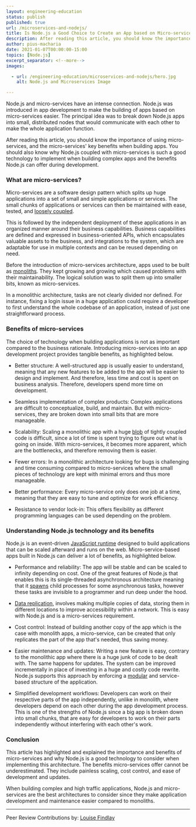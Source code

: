 ```yaml
---
layout: engineering-education
status: publish
published: true
url: /microservices-and-nodejs/
title: Is Node.js a Good Choice to Create an App based on Micro-services
description: After reading this article, you should know the importance of using micro-services and the micro-services' key benefits when building apps. 
author: pius-macharia
date: 2021-01-07T00:00:00-15:00
topics: [Node.js]
excerpt_separator: <!--more-->
images:

  - url: /engineering-education/microservices-and-nodejs/hero.jpg
    alt: Node.js and Microservices Image

---
```

Node.js and micro-services have an intense connection. Node.js was introduced in app development to make the building of apps based on micro-services easier. The principal idea was to break down Node.js apps into small, distributed nodes that would communicate with each other to make the whole application function.
<!-- more -->
After reading this article, you should know the importance of using micro-services, and the micro-services' key benefits when building apps. You should also know why Node.js coupled with micro-services is such a good technology to implement when building complex apps and the benefits Node.js can offer during development.

### What are micro-services?
Micro-services are a software design pattern which splits up huge applications into a set of small and simple applications or services. The small chunks of applications or services can then be maintained with ease, tested, and [loosely coupled](https://nordicapis.com/the-difference-between-tight-coupling-and-loose-coupling/). 

This is followed by the independent deployment of these applications in an organized manner around their business capabilities. Business capabilities are defined and expressed in business-oriented APIs, which encapsulates valuable assets to the business, and integrations to the system, which are adaptable for use in multiple contexts and can be reused depending on need.

Before the introduction of micro-services architecture, apps used to be built as [monoliths](http://www.codingthearchitecture.com/2014/11/19/what_is_a_monolith.html). They kept growing and growing which caused problems with their maintainability. The logical solution was to split them up into smaller bits, known as micro-services.

In a monolithic architecture, tasks are not clearly divided nor defined. For instance, fixing a login issue in a huge application could require a developer to first understand the whole codebase of an application, instead of just one straightforward process.

### Benefits of micro-services
The choice of technology when building applications is not as important compared to the business rationale. Introducing micro-services into an app development project provides tangible benefits, as highlighted below.

- Better structure: A well-structured app is usually easier to understand, meaning that any new features to be added to the app will be easier to design and implement. And therefore, less time and cost is spent on business analysis. Therefore, developers spend more time on development.

- Seamless implementation of complex products: Complex applications are difficult to conceptualize, build, and maintain. But with micro-services, they are broken down into small bits that are more manageable.

- Scalability: Scaling a monolithic app with a huge [blob](https://developer.mozilla.org/en-US/docs/Web/API/Blob) of tightly coupled code is difficult, since a lot of time is spent trying to figure out what is going on inside. With micro-services, it becomes more apparent, which are the bottlenecks, and therefore removing them is easier.

- Fewer errors: In a monolithic architecture looking for bugs is challenging and time consuming compared to micro-services where the small pieces of technology are kept with minimal errors and thus more manageable.

- Better performance: Every micro-service only does one job at a time, meaning that they are easy to tune and optimize for work efficiency.

- Resistance to vendor lock-in: This offers flexibility as different programming languages can be used depending on the problem.

### Understanding Node.js technology and its benefits
Node.js is an event-driven [JavaScript runtime](http://dolszewski.com/javascript/javascript-runtime-environment/) designed to build applications that can be scaled afterward and runs on the web. Micro-service-based apps built in Node.js can deliver a lot of benefits, as highlighted below.

- Performance and reliability: The app will be stable and can be scaled to infinity depending on cost. One of the great features of Node.js that enables this is its single-threaded asynchronous architecture meaning that it [spawns](https://subscription.packtpub.com/book/application_development/9781785289583/3/ch03lvl1sec34/how-to-spawn-a-process) child processes for some asynchronous tasks, however these tasks are invisible to a programmer and run deep under the hood.

- [Data replication](https://www.manageengine.com/device-control/data-replication.html), involves making multiple copies of data, storing them in different locations to improve accessibility within a network. This is easy with Node.js and is a micro-services requirement.

- Cost control: Instead of building another copy of the app which is the case with monolith apps, a micro-service, can be created that only replicates the part of the app that's needed, thus saving money.

- Easier maintenance and updates: Writing a new feature is easy, contrary to the monolithic app where there is a huge junk of code to be dealt with. The same happens for updates. The system can be improved incrementally in place of investing in a huge and costly code rewrite. Node.js supports this approach by enforcing a [modular](https://www.techopedia.com/definition/25972/modular-programming) and service-based structure of the application.

- Simplified development workflows: Developers can work on their respective parts of the app independently, unlike in monolith, where developers depend on each other during the app development process. This is one of the strengths of Node.js since a big app is broken down into small chunks, that are easy for developers to work on their parts independently without interfering with each other's work.

### Conclusion
This article has highlighted and explained the importance and benefits of micro-services and why Node.js is a good technology to consider when implementing this architecture. The benefits micro-services offer cannot be underestimated. They include painless scaling, cost control, and ease of development and updates. 

When building complex and high traffic applications, Node.js and micro-services are the best architectures to consider since they make application development and maintenance easier compared to monoliths.

---
Peer Review Contributions by: [Louise Findlay](/authors/louise-findlay/)